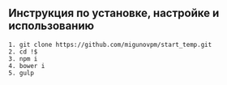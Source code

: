 ## Инструкция по установке, настройке и использованию
```
1. git clone https://github.com/migunovpm/start_temp.git
2. cd !$
3. npm i
4. bower i
5. gulp